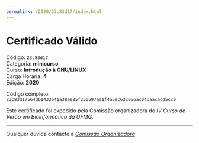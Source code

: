 ```yaml
---
permalink: /2020/23c83d17/index.html
---
```


# Certificado Válido

Código: `23c83d17`<br>
Categoria: **minicurso**<br>
Curso: **Introdução à GNU/LINUX**<br>
Carga Horária: **4**<br>
Edição: **2020**<br>


Código completo: `23c83d17564db1433641a38ee25f236597aa1f4a5ec63c056ac04caacacd5cc9`


Este certificado foi expedido pela Comissão organizadora do *IV Curso de Verão em Bioinformática da UFMG*.

----

Qualquer dúvida contacte a [_Comissão Organizadora_](<mailto:cursobioinfoufmg@gmail.com$subject=[Certificados]>)

